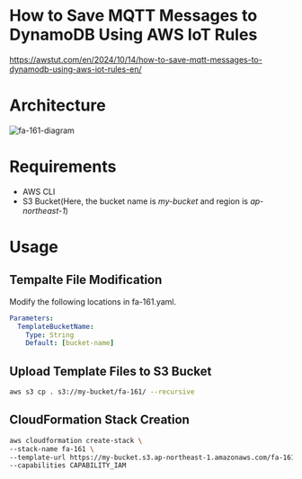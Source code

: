 # How to Save MQTT Messages to DynamoDB Using AWS IoT Rules

https://awstut.com/en/2024/10/14/how-to-save-mqtt-messages-to-dynamodb-using-aws-iot-rules-en/

# Architecture

![fa-161-diagram](https://github.com/user-attachments/assets/944fc46c-4a26-4a07-a033-30ed733b8d1f)

# Requirements

* AWS CLI
* S3 Bucket(Here, the bucket name is *my-bucket* and region is *ap-northeast-1*)

# Usage

## Tempalte File Modification

Modify the following locations in fa-161.yaml.

```yaml
Parameters:
  TemplateBucketName:
    Type: String
    Default: [bucket-name]
```

## Upload  Template Files to S3 Bucket

```bash
aws s3 cp . s3://my-bucket/fa-161/ --recursive
```

## CloudFormation Stack Creation

```bash
aws cloudformation create-stack \
--stack-name fa-161 \
--template-url https://my-bucket.s3.ap-northeast-1.amazonaws.com/fa-161/fa-161.yaml \
--capabilities CAPABILITY_IAM
